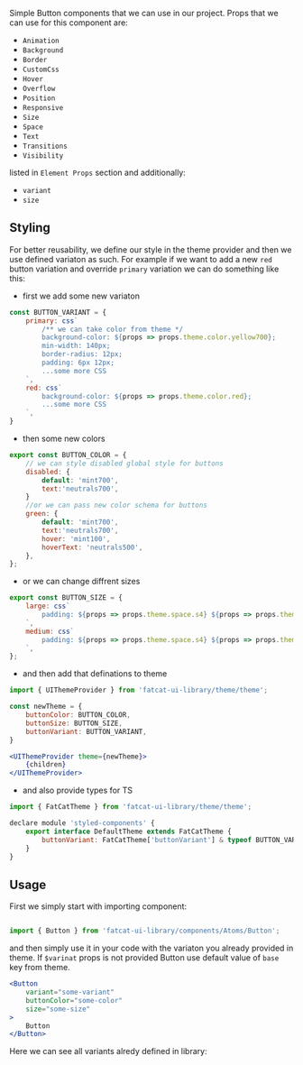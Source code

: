 Simple Button components that we can use in our project. Props that we can use for this component are:

- `Animation`
- `Background`
- `Border`
- `CustomCss`
- `Hover`
- `Overflow`
- `Position`
- `Responsive`
- `Size`
- `Space`
- `Text`
- `Transitions`
- `Visibility`

listed in `Element Props` section and additionally:

- `variant`
- `size`

## 	Styling

For better reusability, we define our style in the theme provider and then we use defined variaton as such. For example if we want to add a new `red` button variation and override `primary` variation we can do something like this:

- first we add some new variaton

```jsx
const BUTTON_VARIANT = {
	primary: css`
		/** we can take color from theme */
		background-color: ${props => props.theme.color.yellow700};
		min-width: 140px;
		border-radius: 12px;
		padding: 6px 12px;
		...some more CSS
	`,
	red: css`
		background-color: ${props => props.theme.color.red};
		...some more CSS
	`,
}
```

- then some new colors

```jsx
export const BUTTON_COLOR = {
	// we can style disabled global style for buttons
	disabled: {
		default: 'mint700',
		text:'neutrals700',
	}
	//or we can pass new color schema for buttons
	green: {
		default: 'mint700',
		text:'neutrals700',
		hover: 'mint100',
		hoverText: 'neutrals500',
	},
};
```

- or we can change diffrent sizes

```jsx
export const BUTTON_SIZE = {
	large: css`
		padding: ${props => props.theme.space.s4} ${props => props.theme.space.s10};
	`,
	medium: css`
		padding: ${props => props.theme.space.s4} ${props => props.theme.space.6};
	`,
};
```

- and then add that definations to theme

```jsx
import { UIThemeProvider } from 'fatcat-ui-library/theme/theme';

const newTheme = {
	buttonColor: BUTTON_COLOR,
	buttonSize: BUTTON_SIZE,
	buttonVariant: BUTTON_VARIANT,
}

<UIThemeProvider theme={newTheme}>
	{children}
</UIThemeProvider>
```

- and also provide types for TS

```jsx
import { FatCatTheme } from 'fatcat-ui-library/theme/theme';

declare module 'styled-components' {
	export interface DefaultTheme extends FatCatTheme {
		buttonVariant: FatCatTheme['buttonVariant'] & typeof BUTTON_VARIANT
	}
}
```

## Usage 

First we simply start with importing component:

```jsx

import { Button } from 'fatcat-ui-library/components/Atoms/Button';

```

and then simply use it in your code with the variaton you already provided in theme. If `$varinat` props is not provided Button use default value of `base` key from theme.

```jsx
<Button
	variant="some-variant"
	buttonColor="some-color"
	size="some-size"
>
	Button
</Button>
```

Here we can see all variants alredy defined in library:

